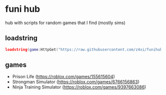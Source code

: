 # funi hub
hub with scripts for random games that I find (mostly sims)

## loadstring
```lua
loadstring(game:HttpGet("https://raw.githubusercontent.com/z4xi/funihub/main/loader.lua/"))()
```

## games
- Prison Life (https://roblox.com/games/155615604)
- Strongman Simulator (https://roblox.com/games/6766156863)
- Ninja Training Simulator (https://roblox.com/games/9397663086)
